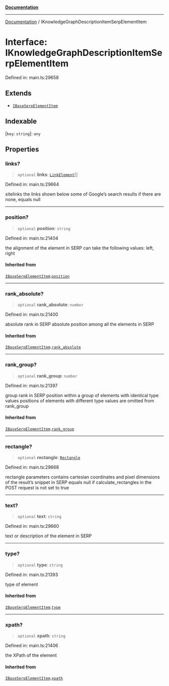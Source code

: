 [**Documentation**](../README.md)

***

[Documentation](../README.md) / IKnowledgeGraphDescriptionItemSerpElementItem

# Interface: IKnowledgeGraphDescriptionItemSerpElementItem

Defined in: main.ts:29658

## Extends

- [`IBaseSerpElementItem`](IBaseSerpElementItem.md)

## Indexable

\[`key`: `string`\]: `any`

## Properties

### links?

> `optional` **links**: [`LinkElement`](../classes/LinkElement.md)[]

Defined in: main.ts:29664

sitelinks
the links shown below some of Google’s search results
if there are none, equals null

***

### position?

> `optional` **position**: `string`

Defined in: main.ts:21404

the alignment of the element in SERP
can take the following values:
left, right

#### Inherited from

[`IBaseSerpElementItem`](IBaseSerpElementItem.md).[`position`](IBaseSerpElementItem.md#position)

***

### rank\_absolute?

> `optional` **rank\_absolute**: `number`

Defined in: main.ts:21400

absolute rank in SERP
absolute position among all the elements in SERP

#### Inherited from

[`IBaseSerpElementItem`](IBaseSerpElementItem.md).[`rank_absolute`](IBaseSerpElementItem.md#rank_absolute)

***

### rank\_group?

> `optional` **rank\_group**: `number`

Defined in: main.ts:21397

group rank in SERP
position within a group of elements with identical type values
positions of elements with different type values are omitted from rank_group

#### Inherited from

[`IBaseSerpElementItem`](IBaseSerpElementItem.md).[`rank_group`](IBaseSerpElementItem.md#rank_group)

***

### rectangle?

> `optional` **rectangle**: [`Rectangle`](../classes/Rectangle.md)

Defined in: main.ts:29668

rectangle parameters
contains cartesian coordinates and pixel dimensions of the result’s snippet in SERP
equals null if calculate_rectangles in the POST request is not set to true

***

### text?

> `optional` **text**: `string`

Defined in: main.ts:29660

text or description of the element in SERP

***

### type?

> `optional` **type**: `string`

Defined in: main.ts:21393

type of element

#### Inherited from

[`IBaseSerpElementItem`](IBaseSerpElementItem.md).[`type`](IBaseSerpElementItem.md#type)

***

### xpath?

> `optional` **xpath**: `string`

Defined in: main.ts:21406

the XPath of the element

#### Inherited from

[`IBaseSerpElementItem`](IBaseSerpElementItem.md).[`xpath`](IBaseSerpElementItem.md#xpath)
